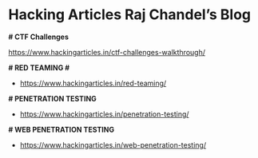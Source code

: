 
# Hacking Articles Raj Chandel’s Blog


**# CTF Challenges**

https://www.hackingarticles.in/ctf-challenges-walkthrough/


**# RED TEAMING #**

- https://www.hackingarticles.in/red-teaming/


**# PENETRATION TESTING**

- https://www.hackingarticles.in/penetration-testing/


**# WEB PENETRATION TESTING**

- https://www.hackingarticles.in/web-penetration-testing/

